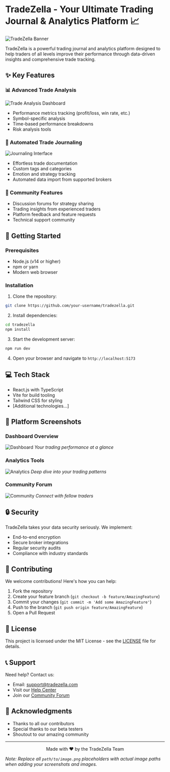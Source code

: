 # TradeZella - Your Ultimate Trading Journal & Analytics Platform 📈

![TradeZella Banner](/public/assets/1.png) 

TradeZella is a powerful trading journal and analytics platform designed to help traders of all levels improve their performance through data-driven insights and comprehensive trade tracking.

## ✨ Key Features

### 📊 Advanced Trade Analysis
![Trade Analysis Dashboard](/public/assets/2.png)
- Performance metrics tracking (profit/loss, win rate, etc.)
- Symbol-specific analysis
- Time-based performance breakdowns
- Risk analysis tools

### 📝 Automated Trade Journaling
![Journaling Interface](/public/assets/3.png)
- Effortless trade documentation
- Custom tags and categories
- Emotion and strategy tracking
- Automated data import from supported brokers

### 🤝 Community Features
- Discussion forums for strategy sharing
- Trading insights from experienced traders
- Platform feedback and feature requests
- Technical support community

## 🚀 Getting Started

### Prerequisites
- Node.js (v14 or higher)
- npm or yarn
- Modern web browser

### Installation

1. Clone the repository:
```bash
git clone https://github.com/your-username/tradezella.git
```

2. Install dependencies:
```bash
cd tradezella
npm install
```

3. Start the development server:
```bash
npm run dev
```

4. Open your browser and navigate to `http://localhost:5173`

## 💻 Tech Stack

- React.js with TypeScript
- Vite for build tooling
- Tailwind CSS for styling
- [Additional technologies...]

## 📱 Platform Screenshots

### Dashboard Overview
![Dashboard](/public/assets/4.png)
*Your trading performance at a glance*

### Analytics Tools
![Analytics](/public/assets/5.png)
*Deep dive into your trading patterns*

### Community Forum
![Community](/public/assets/6.png)
*Connect with fellow traders*

## 🔒 Security

TradeZella takes your data security seriously. We implement:
- End-to-end encryption
- Secure broker integrations
- Regular security audits
- Compliance with industry standards

## 🤝 Contributing

We welcome contributions! Here's how you can help:

1. Fork the repository
2. Create your feature branch (`git checkout -b feature/AmazingFeature`)
3. Commit your changes (`git commit -m 'Add some AmazingFeature'`)
4. Push to the branch (`git push origin feature/AmazingFeature`)
5. Open a Pull Request

## 📄 License

This project is licensed under the MIT License - see the [LICENSE](LICENSE) file for details.

## 📞 Support

Need help? Contact us:
- Email: support@tradezella.com
- Visit our [Help Center](https://tradezella.com/help)
- Join our [Community Forum](https://tradezella.com/community)

## 🌟 Acknowledgments

- Thanks to all our contributors
- Special thanks to our beta testers
- Shoutout to our amazing community

---

<p align="center">Made with ❤️ by the TradeZella Team</p>

*Note: Replace all `path/to/image.png` placeholders with actual image paths when adding your screenshots and images.*
